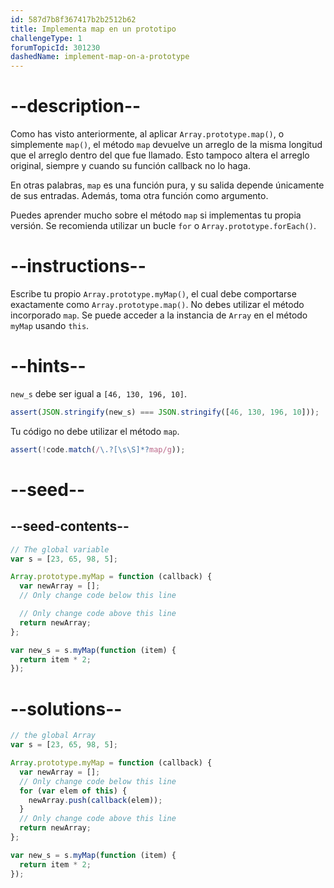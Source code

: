 ```yaml
---
id: 587d7b8f367417b2b2512b62
title: Implementa map en un prototipo
challengeType: 1
forumTopicId: 301230
dashedName: implement-map-on-a-prototype
---
```


# --description--

Como has visto anteriormente, al aplicar `Array.prototype.map()`, o simplemente `map()`, el método `map` devuelve un arreglo de la misma longitud que el arreglo dentro del que fue llamado. Esto tampoco altera el arreglo original, siempre y cuando su función callback no lo haga.

En otras palabras, `map` es una función pura, y su salida depende únicamente de sus entradas. Además, toma otra función como argumento.

Puedes aprender mucho sobre el método `map` si implementas tu propia versión. Se recomienda utilizar un bucle `for` o `Array.prototype.forEach()`.

# --instructions--

Escribe tu propio `Array.prototype.myMap()`, el cual debe comportarse exactamente como `Array.prototype.map()`. No debes utilizar el método incorporado `map`. Se puede acceder a la instancia de `Array` en el método `myMap` usando `this`.

# --hints--

`new_s` debe ser igual a `[46, 130, 196, 10]`.

```js
assert(JSON.stringify(new_s) === JSON.stringify([46, 130, 196, 10]));
```

Tu código no debe utilizar el método `map`.

```js
assert(!code.match(/\.?[\s\S]*?map/g));
```

# --seed--

## --seed-contents--

```js
// The global variable
var s = [23, 65, 98, 5];

Array.prototype.myMap = function (callback) {
  var newArray = [];
  // Only change code below this line

  // Only change code above this line
  return newArray;
};

var new_s = s.myMap(function (item) {
  return item * 2;
});
```

# --solutions--

```js
// the global Array
var s = [23, 65, 98, 5];

Array.prototype.myMap = function (callback) {
  var newArray = [];
  // Only change code below this line
  for (var elem of this) {
    newArray.push(callback(elem));
  }
  // Only change code above this line
  return newArray;
};

var new_s = s.myMap(function (item) {
  return item * 2;
});
```

